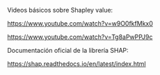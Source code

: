 Videos básicos sobre Shapley value:

https://www.youtube.com/watch?v=w9O0fkfMkx0

https://www.youtube.com/watch?v=Tg8aPwPPJ9c



Documentación oficial de la librería SHAP:

https://shap.readthedocs.io/en/latest/index.html
